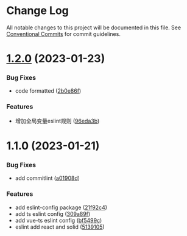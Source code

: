 # Change Log

All notable changes to this project will be documented in this file.
See [Conventional Commits](https://conventionalcommits.org) for commit guidelines.

# [1.2.0](https://github.com/suiyi8760/ux-dev-toolkit/compare/v1.1.0...v1.2.0) (2023-01-23)


### Bug Fixes

* code formatted ([2b0e86f](https://github.com/suiyi8760/ux-dev-toolkit/commit/2b0e86f9e7016632789ebd77bcca2d912a6714fb))


### Features

* 增加全局变量eslint规则 ([96eda3b](https://github.com/suiyi8760/ux-dev-toolkit/commit/96eda3bfc9232164fe2092c7814a9108d9da63c0))





# 1.1.0 (2023-01-21)


### Bug Fixes

* add commitlint ([a01908d](https://github.com/suiyi8760/ux-dev-toolkit/commit/a01908da201a6847c35438191bb034fc079cdd99))


### Features

* add eslint-config package ([21f92c4](https://github.com/suiyi8760/ux-dev-toolkit/commit/21f92c4325e2dfc8d7d48f059cf01155a555ab4c))
* add ts eslint config ([309a89f](https://github.com/suiyi8760/ux-dev-toolkit/commit/309a89f349e8670aa3de22fdc1be48bf7eb4d05b))
* add vue-ts eslint config ([bf5499c](https://github.com/suiyi8760/ux-dev-toolkit/commit/bf5499c36be3e4a602401535baa3e7bd1f039e2e))
* eslint add react and solid ([5139105](https://github.com/suiyi8760/ux-dev-toolkit/commit/513910530eff78d08b1c38fbd6809c8cea3db06d))

